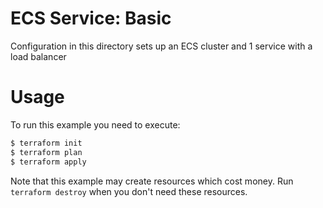 ECS Service: Basic
======================================

Configuration in this directory sets up an ECS cluster and 1 service with a load balancer

Usage
=====

To run this example you need to execute:

```bash
$ terraform init
$ terraform plan
$ terraform apply
```

Note that this example may create resources which cost money. Run `terraform destroy` when you don't need these resources.
